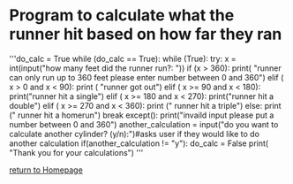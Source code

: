 # Program to calculate what the runner hit based on how far they ran
'''do_calc = True
while (do_calc == True):
    while (True):
        try:
            x = int(input("how many feet did the runner run?: "))
            if (x > 360):
                print( "runner can only run up to 360 feet please enter number between 0 and 360")
            elif ( x > 0 and x < 90):
                print ( "runner got out")
            elif ( x >= 90 and x < 180):
                print("runner hit a single")
            elif ( x >= 180 and x < 270):
                print("runner hit a double")
            elif ( x >= 270 and x < 360):
                print (" runner hit a triple")
            else:
                print (" runner hit a homerun")
            break
        except():
            print("invaild input please put a number between 0 and 360")
    another_calculation = input("do you want to calculate another cylinder? (y/n):")#asks user if they would like to do another calculation 
    if(another_calculation != "y"):
        do_calc = False
        print( "Thank you for your calculations")    '''

[return to Homepage](https://github.com/Tdneubeck/Midterm-Baseball/blob/main/README.md)

